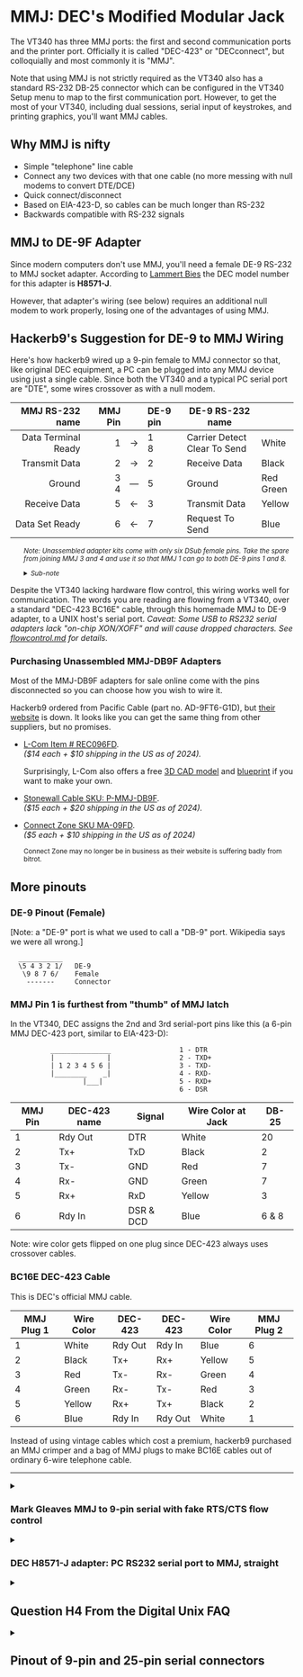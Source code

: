 # MMJ: DEC's Modified Modular Jack

The VT340 has three MMJ ports: the first and second communication
ports and the printer port. Officially it is called "DEC-423" or
"DECconnect", but colloquially and most commonly it is "MMJ".

<!-- XXX TODO: Put image of back panel here with arrow to MMJ and -->
<!-- showing synonyms: MMJ, DEC-423, DECconnect. -->

Note that using MMJ is not strictly required as the VT340 also has a
standard RS-232 DB-25 connector which can be configured in the VT340
Setup menu to map to the first communication port. However, to get the
most of your VT340, including dual sessions, serial input of
keystrokes, and printing graphics, you'll want MMJ cables.

## Why MMJ is nifty

* Simple "telephone" line cable
* Connect any two devices with that one cable (no more messing with
  null modems to convert DTE/DCE)
* Quick connect/disconnect
* Based on EIA-423-D, so cables can be much longer than RS-232
* Backwards compatible with RS-232 signals

## MMJ to DE-9F Adapter

Since modern computers don't use MMJ, you'll need a female DE-9 RS-232
to MMJ socket adapter. According to [Lammert Bies][lammert] the DEC
model number for this adapter is **H8571-J**.

  [lammert]: https://www.lammertbies.nl/comm/cable/dec-mmj

<!-- XXX TODO: Insert picture of adapter here. -->

However, that adapter's wiring (see below) requires an additional null
modem to work properly, losing one of the advantages of using MMJ.

## Hackerb9's Suggestion for DE-9 to MMJ Wiring

Here's how hackerb9 wired up a 9-pin female to MMJ connector so that,
like original DEC equipment, a PC can be plugged into any MMJ device
using just a single cable. Since both the VT340 and a typical PC
serial port are "DTE", some wires crossover as with a null modem.

|     MMJ RS-232 name | MMJ Pin |   | DE-9 pin | DE-9 RS-232 name                 |               |
|--------------------:|--------:|:-:|:---------|----------------------------------|---------------|
| Data Terminal Ready |       1 | → | 1<br/>8  | Carrier Detect<br/>Clear To Send | White         |
|       Transmit Data |       2 | → | 2        | Receive Data                     | Black         |
|              Ground | 3<br/>4 | — | 5        | Ground                           | Red<br/>Green |
|        Receive Data |       5 | ← | 3        | Transmit Data                    | Yellow        |
|      Data Set Ready |       6 | ← | 7        | Request To Send                  | Blue          |

<ul><i><sub> 

Note: Unassembled adapter kits come with only six DSub female pins.
Take the spare from joining MMJ 3 and 4 and use it so that MMJ 1 can
go to both DE-9 pins 1 and 8. 

<details><summary>Sub-note</summary>

If there was a seventh DSub female pin it could be used for DE-9 pin 6
(Data Set Ready), connected to MMJ pin 1 (Data Terminal Ready). It has
been omitted here in favor of DE-9 pins 1 and 8 (Carrier Detect and
Clear to Send). 

<details><summary>Sub-sub-note</summary>

Perhaps the most important of those is pin 1 (Carrier Detect) as
without it programs like `less` and `mesg` would hang forever on open
of /dev/tty. (A software fix if your cable lacks Carrier Detect is to
jrun `stty clocal`.) Pin 8 (Clear To Send) is also useful as it is
common for modern systems to presume hardware flow control (even
though the VT340 does not have it). Pin 6 (Data Set Ready) is least
important as [UNIX systems have ignored it for eons][UWR870] in favor
of Carrier Detect (Pin 1). For more considerations, see the [Linux
Text Terminal Howto][TLDPTTH].

</details>

</details>

</sub></i></ul>

  [UWR870]: https://www.washington.edu/R870/TerminalsModems.html
  [TLDPTTH]: https://tldp.org/HOWTO/Text-Terminal-HOWTO-12.html

Despite the VT340 lacking hardware flow control, this wiring works
well for communication. The words you are reading are flowing from a
VT340, over a standard "DEC-423 BC16E" cable, through this homemade
MMJ to DE-9 adapter, to a UNIX host's serial port. _Caveat: Some USB
to RS232 serial adapters lack "on-chip XON/XOFF" and will cause
dropped characters. See [flowcontrol.md](flowcontrol.md) for details._


### Purchasing Unassembled MMJ-DB9F Adapters

Most of the MMJ-DB9F adapters for sale online come with the pins
disconnected so you can choose how you wish to wire it.

Hackerb9 ordered from Pacific Cable (part no. AD-9FT6-G1D), but [their
website](https://pacificcable.com) is down. It looks like you can get
the same thing from other suppliers, but no promises.

* [L-Com Item # REC096FD][lcom].<br/>
  _($14 each + $10 shipping in the US as of 2024)._

  Surprisingly, L-Com also offers a free [3D CAD model][lcommodel] and
  [blueprint][lcomblueprint] if you want to make your own.

* [Stonewall Cable SKU: P-MMJ-DB9F][stonewall].<br/>
  _($15 each + $20 shipping in the US as of 2024)._

* [Connect Zone SKU MA-09FD][connectzone].<br/>
  _($5 each + $10 shipping in the US as of 2024)_
  
  <sub>
  
  Connect Zone may no longer be in business as their website is
  suffering badly from bitrot.
  
  </sub>
  
  
  [lcom]: https://www.l-com.com/ethernet-modular-adapter-db9-female-mmj-6x6-jack-50%C2%B5-gold
  [lcommodel]: https://www.l-com.com/Download/CadDownloads?fileLocation=%2Fcontent%2FImages%2FDownloadables%2F3D%2FREC096FD_3D.STEP&fileName=REC096FD_3D.STEP
  [lcomblueprint]: https://www.l-com.com/Images/Downloadables/2D/REC096FD_2D.pdf
  [stonewall]: https://www.stonewallcable.com/more/accessories/modular-adapters/mmj-offset/unassembled-modular-adapter-mmj-db9f
  [connectzone]: https://www.connectzone.com/ma-09fd.html


<!-- Note that when assembling, if you follow hackerb9's schematic, you'll
need to cut and splice one of the female D-Sub pins. See the [assembly
instructions](mmj-db9f-assembly.md) for details. -->


## More pinouts

### DE-9 Pinout (Female)

[Note: a "DE-9" port is what we used to call a "DB-9" port. Wikipedia
says we were all wrong.]

      ___________
      \5 4 3 2 1/	DE-9
       \9 8 7 6/ 	Female
        ------- 	Connector

### MMJ Pin 1 is furthest from "thumb" of MMJ latch

In the VT340, DEC assigns the 2nd and 3rd serial-port pins like this
(a 6-pin MMJ DEC-423 port, similar to EIA-423-D):

```
          _______________                 1 - DTR
          |             |                 2 - TXD+
          | 1 2 3 4 5 6 |                 3 - TXD-
          |________    _|                 4 - RXD-
                  |___|                   5 - RXD+
                                          6 - DSR
```

| MMJ Pin | DEC-423 name | Signal    | Wire Color at Jack | DB-25 |
|---------|--------------|-----------|--------------------|-------|
| 1       | Rdy Out      | DTR       | White              | 20    |
| 2       | Tx+          | TxD       | Black              | 2     |
| 3       | Tx-          | GND       | Red                | 7     |
| 4       | Rx-          | GND       | Green              | 7     |
| 5       | Rx+          | RxD       | Yellow             | 3     |
| 6       | Rdy In       | DSR & DCD | Blue               | 6 & 8 |

Note: wire color gets flipped on one plug since DEC-423 always uses
crossover cables.

### BC16E DEC-423 Cable

This is DEC's official MMJ cable. 

<!-- XXX TODO: Insert picture of BC16E cable. -->

| MMJ Plug 1 | Wire Color | DEC-423 | DEC-423 | Wire Color | MMJ Plug 2 |
|------------|------------|---------|---------|------------|------------|
| 1          | White      | Rdy Out | Rdy In  | Blue       | 6          |
| 2          | Black      | Tx+     | Rx+     | Yellow     | 5          |
| 3          | Red        | Tx-     | Rx-     | Green      | 4          |
| 4          | Green      | Rx-     | Tx-     | Red        | 3          |
| 5          | Yellow     | Rx+     | Tx+     | Black      | 2          |
| 6          | Blue       | Rdy In  | Rdy Out | White      | 1          |


Instead of using vintage cables which cost a premium, hackerb9
purchased an MMJ crimper and a bag of MMJ plugs to make BC16E cables
out of ordinary 6-wire telephone cable.

<!-- XXX TODO: Insert picture of crimper and MMJ plugs. -->

----------------------------------------------------------------------

<details><summary>

### Mark Gleaves MMJ to 9-pin serial with fake RTS/CTS flow control

</summary>

The Linux Documentation Project has a pinout very similar to the one
hackerb9 suggests above. It additionally loops back the Request to
Send (RTS) signal from the PC back into the Carrier Detect (CD) and
Data Terminal Ready (DTR) pins. This seems like a mistake as RTS and
DTR are both _outputs_ pins and one could fry the serial port if they
disagree about what voltage to set the line.

His schematic is:

      DEC MMJ                            Linux PC DB9
    Pin  Signal                           Signal  Pin
    ===  ======                           ======  ===
     1    DTR -----------------------|---> DSR     6
                                     |---> CTS     8
     2    TxD ---------------------------> RxD     2
     3    SG (TxD)--------------------|--- SG      5
     4    SG (RxD)--------------------|
     5    RxD <--------------------------- TxD     3
     6    DSR <-----------------------|--- RTS     7
                                      |--> DTR !?  4
                                      |--> CD      1
                           (no connection) RI      9

Hackerb9 does NOT RECOMMENDED this cable due to the possibility of
hardware damage.

</details>


<details><summary>

### DEC H8571-J adapter: PC RS232 serial port to MMJ, straight

</summary>

DEC's official MMJ to DE-9 adapter. While physically this looks the
same as hackerb9's suggested dongle above, the wiring does not include
the necessary "null modem" crossover for connecting a VT340 to a PC.

| MMJ<br/>RS-232 name | MMJ<br/>Pin | DE-9<br/>pin       | DE-9<br/>RS-232 name                                |
|--------------------:|:-----------:|:------------------:|-----------------------------------------------------|
|                 DTR | 1           | 4                  | Data Terminal Ready                                 |
|                 Tx+ | 2           | 3                  | Transmit Data                                       |
|         Tx-</br>Rx- | 3<br/>4     | 5                  | Ground                                              |
|                 Rx+ | 5           | 3                  | Receive Data                                        |
|                 DSR | 6           | 1<br/>6<br/>8<br/> | Data Set Ready<br/>Clear To Send<br/>Carrier Detect |


----------------------------------------------------------------------

</details>


<details><summary>

## Question H4 From the Digital Unix FAQ

</summary>

<blockquote>

## What are the pinouts of the MMJ jacks?

This describes the 6-pin modified modular jack (MMJ) used for serial ports
on various Digital hardware.

Digital carries four DB-to-MMJ adaptors.  They are internally wired as follows

| Adaptor | Gender | 1      | 2   | 3   | 4   | 5   | 6     | Use with:       |
|---------|--------|--------|-----|-----|-----|-----|-------|-----------------|
|         |        | RdyOut | TX+ | TX- | RX- | RX+ | RdyIn |                 |
| H8575-A | F      | 20     | 2   | 7   | 7   | 3   | 6&8   | VTxxx terminal  |
| H8571-C | M      | 6      | 3   | 7   | 7   | 2   | 20    | Digital printer |
| H8571-D | M      | 6      | 3   | 7   | 7   | 2   | 20    | Modem           |
| H8571-E | M      | 20     | 2   | 7   | 7   | 3   | 6&8   | LaserWriter     |

</blockquote>

----------------------------------------------------------------------

</details>


<details><summary>

## Pinout of 9-pin and 25-pin serial connectors

</summary>

Adapted from the Linux Serial HOWTO chapter 19.

<blockquote>

The pin numbers are often engraved in the plastic of the connector but you may
need a magnifying glass to read them. Note DCD is sometimes labeled CD. The
numbering of the pins on a female connector is read from right to left,
starting with 1 in the upper right corner (instead of 1 in the upper left
corner for the male connector as shown below). --> direction is out of PC.

```
      ___________                    ________________________________________
      \1 2 3 4 5/  Looking at pins   \1  2  3  4  5  6  7  8  9  10 11 12 13/
       \6 7 8 9/  on male connector   \14 15 16 17 18 19 20 21 22 23 24 25/
        ------                         -----------------------------------
```

| DB-9 | DB-25 | Name | Full-Name           | Dir | What-it-May-Do/Mean     |
|------|-------|------|---------------------|-----|-------------------------|
| 1    | 8     | DCD  | Data Carrier Detect | <-- | Modem online            |
| 2    | 3     | RxD  | Receive Data        | <-- | Receives bytes on PC    |
| 3    | 2     | TxD  | Transmit Data       | --> | Transmits bytes from PC |
| 4    | 20    | DTR  | Data Terminal Ready | --> | PC says, "I'm here."    |
| 5    | 7     | SG   | Signal Ground       | --- |                         |
| 6    | 6     | DSR  | Data Set Ready      | <-- | Other side is connected |
| 7    | 4     | RTS  | Request To Send     | --> | "I'm ready to receive"  |
| 8    | 5     | CTS  | Clear To Send       | <-- | PC is clear to send     |
| 9    | 22    | RI   | Ring Indicator      | <-- | Telephone line ringing  |

Note that in modern usage, "Request to Send" is a misnomer from the
days of half-duplex. Since the 1980s, the RTS pin has been used for
full-duplex "RTS/CTS hardware handshaking". Some have suggested
renaming it "Ready To Receive".

</blockquote>

</details>
